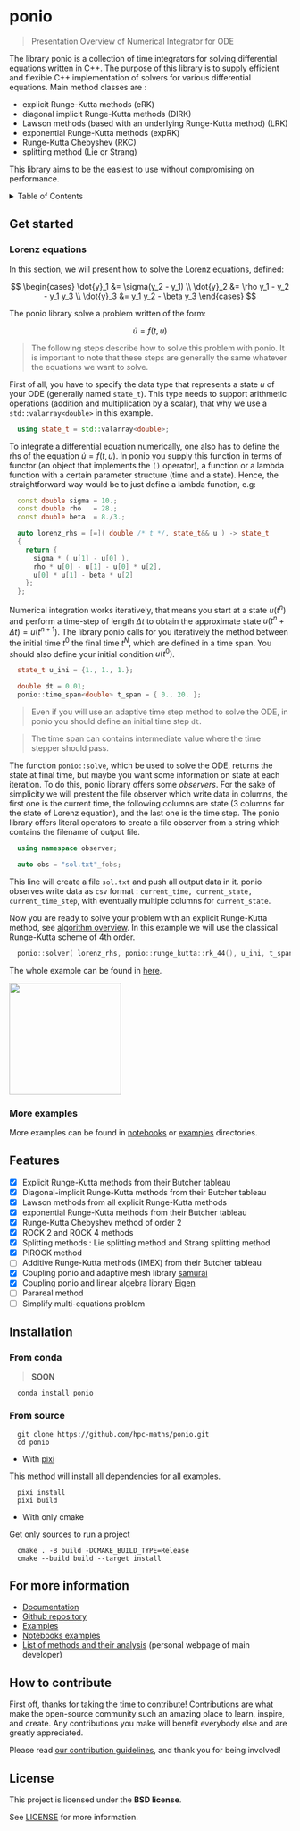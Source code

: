 # ponio

> Presentation Overview of Numerical Integrator for ODE

The library ponio is a collection of time integrators for solving differential equations written in C++. The purpose of this library is to supply efficient and flexible C++ implementation of solvers for various differential equations. Main method classes are :

* explicit Runge-Kutta methods (eRK)
* diagonal implicit Runge-Kutta methods (DIRK)
* Lawson methods (based with an underlying Runge-Kutta method) (LRK)
* exponential Runge-Kutta methods (expRK)
* Runge-Kutta Chebyshev (RKC)
* splitting method (Lie or Strang)

This library aims to be the easiest to use without compromising on performance.

<details>
<summary>Table of Contents</summary>

- [Get started](#get-started)
- [Features](#features)
- [Installation](#installation)
  - [From conda](#from-conda)
  - [From source](#from-source)
- [For more information](#for-more-information)
- [How to contribute](#how-to-contribute)
- [License](#license)

</details>

## Get started

### Lorenz equations

In this section, we will present how to solve the Lorenz equations, defined:

$$
  \begin{cases}
    \dot{y}_1 &= \sigma(y_2 - y_1) \\
    \dot{y}_2 &= \rho y_1 - y_2 - y_1 y_3 \\
    \dot{y}_3 &= y_1 y_2 - \beta y_3
  \end{cases}
$$

The ponio library solve a problem written of the form:

$$
  \dot{u} = f(t, u)
$$

> The following steps describe how to solve this problem with ponio. It is important to note that these steps are generally the same whatever the equations we want to solve.

First of all, you have to specify the data type that represents a state $u$ of your ODE (generally named `state_t`). This type needs to support arithmetic operations (addition and multiplication by a scalar), that why we use a `std::valarray<double>` in this example.

```cpp
  using state_t = std::valarray<double>;
```

To integrate a differential equation numerically, one also has to define the rhs of the equation $\dot{u} = f(t, u)$. In ponio you supply this function in terms of functor (an object that implements the `()` operator), a function or a lambda function with a certain parameter structure (time and a state). Hence, the straightforward way would be to just define a lambda function, e.g:

```cpp
  const double sigma = 10.;
  const double rho   = 28.;
  const double beta  = 8./3.;

  auto lorenz_rhs = [=]( double /* t */, state_t&& u ) -> state_t
  {
    return {
      sigma * ( u[1] - u[0] ),
      rho * u[0] - u[1] - u[0] * u[2],
      u[0] * u[1] - beta * u[2]
    };
  };
```

Numerical integration works iteratively, that means you start at a state $u(t^n)$ and perform a time-step of length $\Delta t$ to obtain the approximate state $u(t^n+\Delta t) = u(t^{n+1})$. The library ponio calls for you iteratively the method between the initial time $t^0$ the final time $t^N$, which are defined in a time span. You should also define your initial condition $u(t^0)$.

```cpp
  state_t u_ini = {1., 1., 1.};

  double dt = 0.01;
  ponio::time_span<double> t_span = { 0., 20. };
```

> Even if you will use an adaptive time step method to solve the ODE, in ponio you should define an initial time step `dt`.

> The time span can contains intermediate value where the time stepper should pass.

The function `ponio::solve`, which be used to solve the ODE, returns the state at final time, but maybe you want some information on state at each iteration. To do this, ponio library offers some *observers*. For the sake of simplicity we will prestent the file observer which write data in columns, the first one is the current time, the following columns are state (3 columns for the state of Lorenz equation), and the last one is the time step. The ponio library offers literal operators to create a file observer from a string which contains the filename of output file.

```cpp
  using namespace observer;

  auto obs = "sol.txt"_fobs;
```

This line will create a file `sol.txt` and push all output data in it. ponio observes write data as `csv` format : `current_time, current_state, current_time_step`, with eventually multiple columns for `current_state`.

Now you are ready to solve your problem with an explicit Runge-Kutta method, see [algorithm overview](https://ponio.readthedocs.io/en/latest/api/algorithm.html). In this example we will use the classical Runge-Kutta scheme of 4th order.

```cpp
  ponio::solver( lorenz_rhs, ponio::runge_kutta::rk_44(), u_ini, t_span, dt, obs);
```

The whole example can be found in [here](https://github.com/hpc-maths/ponio/blob/main/ponio/examples/lorenz.cpp).

<img src="https://jmassot.perso.math.cnrs.fr/ponio/lorenz_readme.gif" width="200" height="200" />

### More examples

More examples can be found in [notebooks](https://github.com/hpc-maths/ponio/tree/main/ponio/notebooks) or [examples](https://github.com/hpc-maths/ponio/tree/main/ponio/examples) directories.

## Features

* [x] Explicit Runge-Kutta methods from their Butcher tableau
* [x] Diagonal-implicit Runge-Kutta methods from their Butcher tableau
* [x] Lawson methods from all explicit Runge-Kutta methods
* [x] exponential Runge-Kutta methods from their Butcher tableau
* [x] Runge-Kutta Chebyshev method of order 2
* [x] ROCK 2 and ROCK 4 methods
* [x] Splitting methods : Lie splitting method and Strang splitting method
* [x] PIROCK method
* [ ] Additive Runge-Kutta methods (IMEX) from their Butcher tableau
* [x] Coupling ponio and adaptive mesh library [samurai](https://github.com/hpc-maths/samurai)
* [x] Coupling ponio and linear algebra library [Eigen](https://eigen.tuxfamily.org/index.php?title=Main_Page)
* [ ] Parareal method
* [ ] Simplify multi-equations problem

## Installation

### From conda

>  **SOON**

```
  conda install ponio
```

### From source

```
  git clone https://github.com/hpc-maths/ponio.git
  cd ponio
```

* With [pixi](https://pixi.sh/latest/)

This method will install all dependencies for all examples.

```
  pixi install
  pixi build
```

* With only cmake

Get only sources to run a project

```
  cmake . -B build -DCMAKE_BUILD_TYPE=Release
  cmake --build build --target install
```

## For more information

* [Documentation](https://ponio.readthedocs.io/en/latest/index.html)
* [Github repository](https://github.com/hpc-maths/ponio)
* [Examples](https://github.com/hpc-maths/ponio/tree/main/ponio/examples)
* [Notebooks examples](https://github.com/hpc-maths/ponio/tree/main/ponio/notebooks)
* [List of methods and their analysis](http://jmassot.perso.math.cnrs.fr/ponio/) (personal webpage of main developer)

## How to contribute

First off, thanks for taking the time to contribute! Contributions are what make the open-source community such an amazing place to learn, inspire, and create. Any contributions you make will benefit everybody else and are greatly appreciated.

Please read [our contribution guidelines](https://github.com/hpc-maths/ponio/blob/main/ponio/doc/CONTRIBUTING.md), and thank you for being involved!

## License

This project is licensed under the **BSD license**.

See [LICENSE](https://github.com/hpc-maths/ponio/blob/main/LICENSE) for more information.
